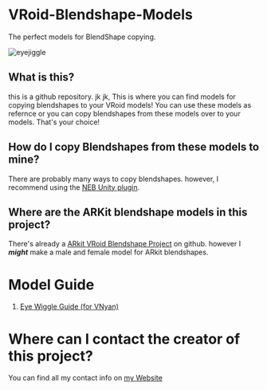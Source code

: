 # VRoid-Blendshape-Models
The perfect models for BlendShape copying.

![eyejiggle](eyejiggle_resize.gif?raw=true "EyeJiggle")

## What is this?
this is a github repository. jk jk, This is where you can find models for copying blendshapes to your VRoid models! You can use these models as refernce or you can copy blendshapes from these models over to your models. That's your choice!


## How do I copy Blendshapes from these models to mine?
There are probably many ways to copy blendshapes. however, I recommend using the [NEB Unity plugin](https://youtu.be/Q1_obTcE_uE?si=u3zEuuFVkXCMgt61).


## Where are the ARKit blendshape models in this project?
There's already a [ARkit VRoid Blendshape Project](https://github.com/hinzka/52blendshapes-for-VRoid-face) on github. however I _**might**_ make a male and female model for ARkit blendshapes.

# Model Guide
1. [Eye Wiggle Guide (for VNyan)](joemama)

# Where can I contact the creator of this project?
You can find all my contact info on [my Website](https://cappyadams.github.io/aboutme.html#contact)
